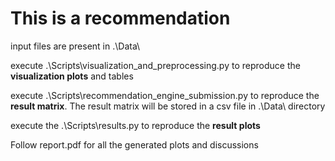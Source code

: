 # This is a recommendation
input files are present in .\Data\ 

execute .\Scripts\visualization_and_preprocessing.py to reproduce the **visualization plots** and tables

execute .\Scripts\recommendation_engine_submission.py to reproduce the **result matrix**. The result matrix will be stored in a csv file in .\Data\ directory

execute the .\Scripts\results.py to reproduce the **result plots**


Follow report.pdf for all the generated plots and discussions
